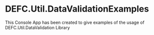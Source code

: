 # DEFC.Util.DataValidationExamples
This Console App has been created to give examples of the usage of DEFC.Util.DataValidation Library
